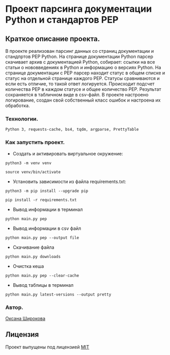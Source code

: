 # Проект парсинга документации Python и стандартов PEP

## Краткое описание проекта.

В проекте реализован парсинг данных со страниц документации и стандпртов PEP Python.
На странице документации Python парсер скачивает архив с документацией Python,
собирает: ссылки на все статьи о нововведениях в Python и информацию о версиях Python.
На странице документации с PEP парсер находит статус в общем списке и статус на отдельной странице каждого PEP. Статусы сравниваются и если есть отличие, то такой ответ логируется.
Происходит подсчет количества PEP в каждом статусе и общее количество PEP. Результат сохраняется в табличном виде в csv-файл.
В проекте настроено логирование, создан свой собственный класс ошибок и настроена их обработка.


### Технологии.
```
Python 3, requests-cache, bs4, tqdm, argparse, PrettyTable
```
### Как запустить проект.

- Cоздать и активировать виртуальное окружение:

```
python3 -m venv venv
```

```
source venv/bin/activate
```

- Установить зависимости из файла requirements.txt:

```
python3 -m pip install --upgrade pip
```

```
pip install -r requirements.txt
```

- Вывод информации в терминал
```
python main.py pep
```
- Вывод информации в csv файл
```
python main.py pep --output file
```
- Cкачивание файла
```
python main.py downloads
```
- Очистка кеша
```
python main.py pep --clear-cache
```
- Вывод таблицы в терминал
```
python main.py latest-versions --output pretty
```

### Автор.
[Оксана Широкова](https://github.com/son13425)

## Лицензия
Проект выпущены под лицензией [MIT](https://github.com/son13425/bs4_parser_pep/blob/master/COPYING.txt)
